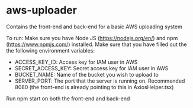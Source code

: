 # aws-uploader
Contains the front-end and back-end for a basic AWS uploading system

To run:
Make sure you have Node JS (https://nodejs.org/en/) and npm (https://www.npmjs.com/) installed.
Make sure that you have filled out the the following environment variables:
- ACCESS_KEY_ID: Access key for IAM user in AWS
- SECRET_ACCESS_KEY: Secret access key for IAM user in AWS
- BUCKET_NAME: Name of the bucket you wish to upload to
- SERVER_PORT: The port that the server is running on. Recommended 8080 (the front-end is already pointing to this in AxiosHelper.tsx)

Run npm start on both the front-end and back-end
